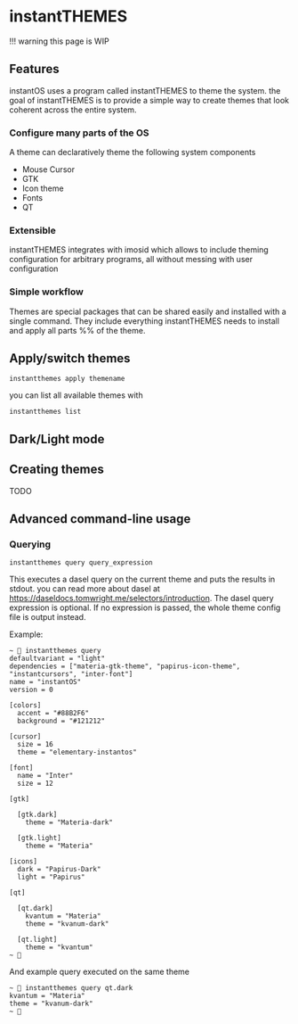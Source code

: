 # instantTHEMES


!!! warning
    this page is WIP


## Features

instantOS uses a program called instantTHEMES to theme the system. the goal of
instantTHEMES is to provide a simple way to create themes that look coherent
across the entire system. 

### Configure many parts of the OS

A theme can declaratively theme the following system components
- Mouse Cursor
- GTK
- Icon theme
- Fonts
- QT

### Extensible

instantTHEMES integrates with imosid which allows to include theming
configuration for arbitrary programs, all without messing with user
configuration

### Simple workflow

Themes are special packages that can be shared easily and installed with a
single command. They include everything instantTHEMES needs to install and
apply all parts %% of the theme. 

## Apply/switch themes

```
instantthemes apply themename
```

you can list all available themes with

```
instantthemes list
```


## Dark/Light mode

## Creating themes

TODO

## Advanced command-line usage

### Querying

```
instantthemes query query_expression
```

This executes a dasel query on the current theme and puts the results in
stdout. you can read more about dasel at
https://daseldocs.tomwright.me/selectors/introduction. The dasel query
expression is optional. If no expression is passed, the whole theme config file
is output instead. 

Example:


```
~  instantthemes query
defaultvariant = "light"
dependencies = ["materia-gtk-theme", "papirus-icon-theme", "instantcursors", "inter-font"]
name = "instantOS"
version = 0

[colors]
  accent = "#88B2F6"
  background = "#121212"

[cursor]
  size = 16
  theme = "elementary-instantos"

[font]
  name = "Inter"
  size = 12

[gtk]

  [gtk.dark]
    theme = "Materia-dark"

  [gtk.light]
    theme = "Materia"

[icons]
  dark = "Papirus-Dark"
  light = "Papirus"

[qt]

  [qt.dark]
    kvantum = "Materia"
    theme = "kvanum-dark"

  [qt.light]
    theme = "kvantum"
~ 
```

And example query executed on the same theme

```
~  instantthemes query qt.dark
kvantum = "Materia"
theme = "kvanum-dark"
~ 
```


